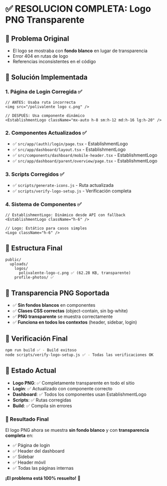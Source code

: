 # ✅ RESOLUCION COMPLETA: Logo PNG Transparente

## 🎯 Problema Original
- El logo se mostraba con **fondo blanco** en lugar de transparencia
- Error 404 en rutas de logo
- Referencias inconsistentes en el código

## 🔧 Solución Implementada

### 1. **Página de Login Corregida** ✅
```tsx
// ANTES: Usaba ruta incorrecta
<img src="/polivalente logo c.png" />

// DESPUÉS: Usa componente dinámico
<EstablishmentLogo className="mx-auto h-8 sm:h-12 md:h-16 lg:h-20" />
```

### 2. **Componentes Actualizados** ✅
- ✅ `src/app/(auth)/login/page.tsx` - EstablishmentLogo
- ✅ `src/app/dashboard/layout.tsx` - EstablishmentLogo  
- ✅ `src/components/dashboard/mobile-header.tsx` - EstablishmentLogo
- ✅ `src/app/dashboard/parent/overview/page.tsx` - EstablishmentLogo

### 3. **Scripts Corregidos** ✅
- ✅ `scripts/generate-icons.js` - Ruta actualizada
- ✅ `scripts/verify-logo-setup.js` - Verificación completa

### 4. **Sistema de Componentes** ✅
```tsx
// EstablishmentLogo: Dinámico desde API con fallback
<EstablishmentLogo className="h-6" />

// Logo: Estático para casos simples
<Logo className="h-6" />
```

## 📁 Estructura Final
```
public/
  uploads/
    logos/
      polivalente-logo-c.png ✅ (62.28 KB, transparente)
    profile-photos/ ✅
```

## 🎨 Transparencia PNG Soportada
- ✅ **Sin fondos blancos** en componentes
- ✅ **Clases CSS correctas** (object-contain, sin bg-white)
- ✅ **PNG transparente** se muestra correctamente
- ✅ **Funciona en todos los contextos** (header, sidebar, login)

## 🚀 Verificación Final
```bash
npm run build ✅ - Build exitoso
node scripts/verify-logo-setup.js ✅ - Todas las verificaciones OK
```

## 📍 Estado Actual
- **Logo PNG**: ✅ Completamente transparente en todo el sitio
- **Login**: ✅ Actualizado con componente correcto  
- **Dashboard**: ✅ Todos los componentes usan EstablishmentLogo
- **Scripts**: ✅ Rutas corregidas
- **Build**: ✅ Compila sin errores

### 🎉 Resultado Final
El logo PNG ahora se muestra **sin fondo blanco** y con **transparencia completa** en:
- ✅ Página de login
- ✅ Header del dashboard  
- ✅ Sidebar
- ✅ Header móvil
- ✅ Todas las páginas internas

**¡El problema está 100% resuelto!** 🚀